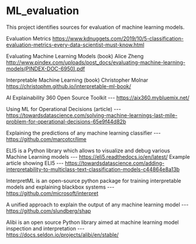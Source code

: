 # ML_evaluation

This project identifies sources for evaluation of machine learning models.

Evaluation Metrics
https://www.kdnuggets.com/2019/10/5-classification-evaluation-metrics-every-data-scientist-must-know.html

Evaluating Machine Learning Models (book) Alice Zheng
http://www.pindex.com/uploads/post_docs/evaluating-machine-learning-models(PINDEX-DOC-6950).pdf

Interpretable Machine Learning (book) Christopher Molnar
https://christophm.github.io/interpretable-ml-book/

AI Explainability 360 Open Source Toolkit --- https://aix360.mybluemix.net/

Using ML for Operational Decisions (article) --- https://towardsdatascience.com/solving-machine-learnings-last-mile-problem-for-operational-decisions-65e9f44d82b

Explaining the predictions of any machine learning classifier --- https://github.com/marcotcr/lime

ELI5 is a Python library which allows to visualize and debug various Machine Learning models --- https://eli5.readthedocs.io/en/latest/
Example article showing ELI5 --- https://towardsdatascience.com/adding-interpretability-to-multiclass-text-classification-models-c44864e8a13b

InterpretML is an open-source python package for training interpretable models and explaining blackbox systems --- https://github.com/microsoft/interpret

A unified approach to explain the output of any machine learning model --- https://github.com/slundberg/shap

Alibi is an open source Python library aimed at machine learning model inspection and interpretation --- https://docs.seldon.io/projects/alibi/en/stable/
